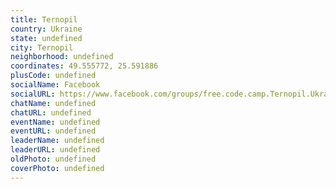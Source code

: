 ```yaml
---
title: Ternopil
country: Ukraine
state: undefined
city: Ternopil
neighborhood: undefined
coordinates: 49.555772, 25.591886
plusCode: undefined
socialName: Facebook
socialURL: https://www.facebook.com/groups/free.code.camp.Ternopil.Ukraine
chatName: undefined
chatURL: undefined
eventName: undefined
eventURL: undefined
leaderName: undefined
leaderURL: undefined
oldPhoto: undefined
coverPhoto: undefined
---
```

